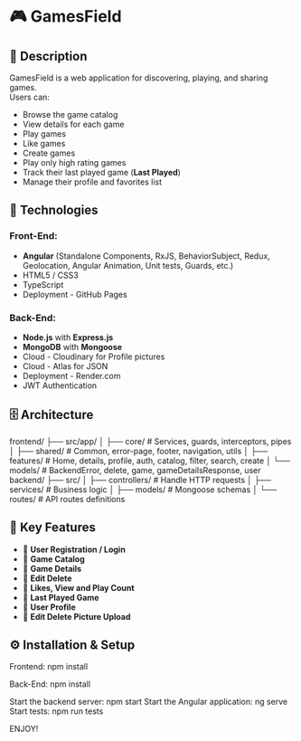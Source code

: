 # 🎮 GamesField

## 📌 Description
GamesField is a web application for discovering, playing, and sharing games.  
Users can:
- Browse the game catalog
- View details for each game
- Play games
- Like games
- Create games
- Play only high rating games
- Track their last played game (**Last Played**)
- Manage their profile and favorites list

## 🚀 Technologies
### Front-End:
- **Angular** (Standalone Components, RxJS, BehaviorSubject, Redux, Geolocation, Angular Animation, Unit tests, Guards, etc.)
- HTML5 / CSS3
- TypeScript
- Deployment - GitHub Pages

### Back-End:
- **Node.js** with **Express.js**
- **MongoDB** with **Mongoose**
- Cloud - Cloudinary for Profile pictures
- Cloud - Atlas for JSON
- Deployment - Render.com
- JWT Authentication

## 🗄️ Architecture
frontend/
├── src/app/
│ ├── core/ # Services, guards, interceptors, pipes
│ ├── shared/ # Common, error-page, footer, navigation, utils
│ ├── features/ # Home, details, profile, auth, catalog, filter, search, create
│ └── models/ # BackendError, delete, game, gameDetailsResponse, user
backend/
├── src/
│ ├── controllers/ # Handle HTTP requests
│ ├── services/ # Business logic
│ ├── models/ # Mongoose schemas
│ └── routes/ # API routes definitions

## 🔑 Key Features
- 🔹 **User Registration / Login**
- 🔹 **Game Catalog**
- 🔹 **Game Details**
- 🔹 **Edit Delete**
- 🔹 **Likes, View and Play Count**
- 🔹 **Last Played Game**
- 🔹 **User Profile**
- 🔹 **Edit Delete Picture Upload**

## ⚙️ Installation & Setup
Frontend:
npm install

Back-End:
npm install

Start the backend server:
npm start
Start the Angular application:
ng serve
Start tests:
npm run tests

ENJOY!
